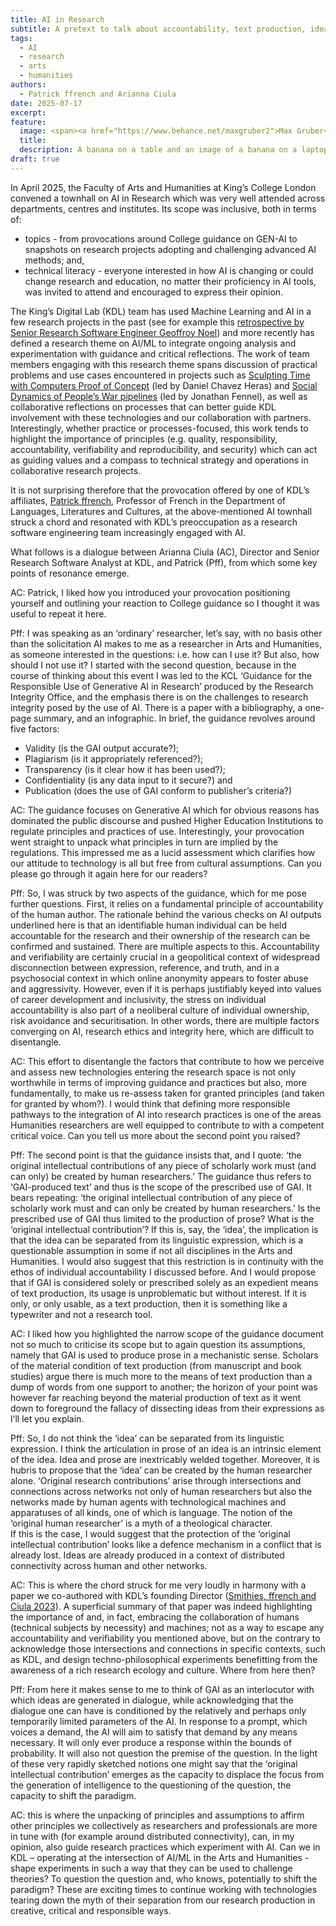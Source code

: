 ```yaml
---
title: AI in Research
subtitle: A pretext to talk about accountability, text production, ideas, expressions, distributed connectivity and new paradigms
tags:
  - AI
  - research
  - arts
  - humanities
authors:
  - Patrick ffrench and Arianna Ciula
date: 2025-07-17
excerpt:
feature:
  image: <span><a href="https://www.behance.net/maxgruber2">Max Gruber</a> / <a href="https://betterimagesofai.org/images?artist=MaxGruber&title=Cecin'estpasunebanane">Ceci n'est pas une banane</a> / <a href="https://creativecommons.org/licenses/by/4.0/">Licenced by CC-BY 4.0</a></span>
  title:
  description: A banana on a table and an image of a banana on a laptop on the same table. Each of the two bananas has a white frame around it with the word ‚Banana‘ sticked on top of it
draft: true
---
```


In April 2025, the Faculty of Arts and Humanities at King’s College London convened a townhall on AI in Research which was very well attended across departments, centres and institutes. Its scope was inclusive, both in terms of:

- topics - from provocations around College guidance on GEN-AI to snapshots on research projects adopting and challenging advanced AI methods; and,
- technical literacy - everyone interested in how AI is changing or could change research and education, no matter their proficiency in AI tools, was invited to attend and encouraged to express their opinion.

The King’s Digital Lab (KDL) team has used Machine Learning and AI in a few research projects in the past (see for example this [retrospective by Senior Research Software Engineer Geoffroy Noel](https://kdl.kcl.ac.uk/blog/how-kdl-applies-machine-learning-research-projects/)) and more recently has defined a research theme on AI/ML to integrate ongoing analysis and experimentation with guidance and critical reflections. The work of team members engaging with this research theme spans discussion of practical problems and use cases encountered in projects such as [Sculpting Time with Computers Proof of Concept](https://kdl.kcl.ac.uk/projects/sculpting-time-with-computers/) (led by Daniel Chavez Heras) and [Social Dynamics of People’s War pipelines](https://kdl.kcl.ac.uk/projects/social-dynamics-of-people-s-war/) (led by Jonathan Fennel), as well as collaborative reflections on processes that can better guide KDL involvement with these technologies and our collaboration with partners. Interestingly, whether practice or processes-focused, this work tends to highlight the importance of principles (e.g. quality, responsibility, accountability, verifiability and reproducibility, and security) which can act as guiding values and a compass to technical strategy and operations in collaborative research projects.

It is not surprising therefore that the provocation offered by one of KDL’s affiliates, [Patrick ffrench](https://www.kcl.ac.uk/people/patrick-ffrench), Professor of French in the Department of Languages, Literatures and Cultures, at the above-mentioned AI townhall struck a chord and resonated with KDL’s preoccupation as a research software engineering team increasingly engaged with AI.

What follows is a dialogue between Arianna Ciula (AC), Director and Senior Research Software Analyst at KDL, and Patrick (Pff), from which some key points of resonance emerge.

AC: Patrick, I liked how you introduced your provocation positioning yourself and outlining your reaction to College guidance so I thought it was useful to repeat it here.

Pff: I was speaking as an ‘ordinary’ researcher, let’s say, with no basis other than the solicitation AI makes to me as a researcher in Arts and Humanities, as someone interested in the questions: i.e. how can I use it? But also, how should I not use it? I started with the second question, because in the course of thinking about this event I was led to the KCL ‘Guidance for the Responsible Use of Generative AI in Research’ produced by the Research Integrity Office, and the emphasis there is on the challenges to research integrity posed by the use of AI. There is a paper with a bibliography, a one-page summary, and an infographic. In brief, the guidance revolves around five factors:

- Validity (is the GAI output accurate?);
- Plagiarism (is it appropriately referenced?);
- Transparency (is it clear how it has been used?);
- Confidentiality (is any data input to it secure?) and
- Publication (does the use of GAI conform to publisher’s criteria?)

AC: The guidance focuses on Generative AI which for obvious reasons has dominated the public discourse and pushed Higher Education Institutions to regulate principles and practices of use. Interestingly, your provocation went straight to unpack what principles in turn are implied by the regulations. This impressed me as a lucid assessment which clarifies how our attitude to technology is all but free from cultural assumptions. Can you please go through it again here for our readers?

Pff: So, I was struck by two aspects of the guidance, which for me pose further questions. First, it relies on a fundamental principle of accountability of the human author. The rationale behind the various checks on AI outputs underlined here is that an identifiable human individual can be held accountable for the research and their ownership of the research can be confirmed and sustained. There are multiple aspects to this. Accountability and verifiability are certainly crucial in a geopolitical context of widespread disconnection between expression, reference, and truth, and in a psychosocial context in which online anonymity appears to foster abuse and aggressivity. However, even if it is perhaps justifiably keyed into values of career development and inclusivity, the stress on individual accountability is also part of a neoliberal culture of individual ownership, risk avoidance and securitisation. In other words, there are multiple factors converging on AI, research ethics and integrity here, which are difficult to disentangle.

AC: This effort to disentangle the factors that contribute to how we perceive and assess new technologies entering the research space is not only worthwhile in terms of improving guidance and practices but also, more fundamentally, to make us re-assess taken for granted principles (and taken for granted by whom?). I would think that defining more responsible pathways to the integration of AI into research practices is one of the areas Humanities researchers are well equipped to contribute to with a competent critical voice. Can you tell us more about the second point you raised?

Pff: The second point is that the guidance insists that, and I quote: ‘the original intellectual contributions of any piece of scholarly work must (and can only) be created by human researchers.’ The guidance thus refers to ‘GAI-produced text’ and thus is the scope of the prescribed use of GAI. It bears repeating: ‘the original intellectual contribution of any piece of scholarly work must and can only be created by human researchers.’ Is the prescribed use of GAI thus limited to the production of prose? What is the ‘original intellectual contribution’? If this is, say, the ‘idea’, the implication is that the idea can be separated from its linguistic expression, which is a questionable assumption in some if not all disciplines in the Arts and Humanities. I would also suggest that this restriction is in continuity with the ethos of individual accountability I discussed before. And I would propose that if GAI is considered solely or prescribed solely as an expedient means of text production, its usage is unproblematic but without interest. If it is only, or only usable, as a text production, then it is something like a typewriter and not a research tool.

AC: I liked how you highlighted the narrow scope of the guidance document not so much to criticise its scope but to again question its assumptions, namely that GAI is used to produce prose in a mechanistic sense. Scholars of the material condition of text production (from manuscript and book studies) argue there is much more to the means of text production than a dump of words from one support to another; the horizon of your point was however far reaching beyond the material production of text as it went down to foreground the fallacy of dissecting ideas from their expressions as I’ll let you explain.

Pff: So, I do not think the ‘idea’ can be separated from its linguistic expression. I think the articulation in prose of an idea is an intrinsic element of the idea. Idea and prose are inextricably welded together. Moreover, it is hubris to propose that the ‘idea’ can be created by the human researcher alone. ‘Original research contributions’ arise through intersections and connections across networks not only of human researchers but also the networks made by human agents with technological machines and apparatuses of all kinds, one of which is language. The notion of the ‘original human researcher’ is a myth of a theological character.  
If this is the case, I would suggest that the protection of the ‘original intellectual contribution’ looks like a defence mechanism in a conflict that is already lost. Ideas are already produced in a context of distributed connectivity across human and other networks.

AC: This is where the chord struck for me very loudly in harmony with a paper we co-authored with KDL’s founding Director ([Smithies, ffrench and Ciula 2023](https://www.taylorfrancis.com/chapters/oa-edit/10.4324/9781003185932-5/droit-de-cit%C3%A9-james-smithies-patrick-ffrench-arianna-ciula?context=ubx&refId=54523036-ff7f-4626-af39-fa6fd96db873)). A superficial summary of that paper was indeed highlighting the importance of and, in fact, embracing the collaboration of humans (technical subjects by necessity) and machines; not as a way to escape any accountability and verifiability you mentioned above, but on the contrary to acknowledge those intersections and connections in specific contexts, such as KDL, and design techno-philosophical experiments benefitting from the awareness of a rich research ecology and culture. Where from here then?

Pff: From here it makes sense to me to think of GAI as an interlocutor with which ideas are generated in dialogue, while acknowledging that the dialogue one can have is conditioned by the relatively and perhaps only temporarily limited parameters of the AI. In response to a prompt, which voices a demand, the AI will aim to satisfy that demand by any means necessary. It will only ever produce a response within the bounds of probability. It will also not question the premise of the question. In the light of these very rapidly sketched notions one might say that the ‘original intellectual contribution’ emerges as the capacity to displace the focus from the generation of intelligence to the questioning of the question, the capacity to shift the paradigm.

AC: this is where the unpacking of principles and assumptions to affirm other principles we collectively as researchers and professionals are more in tune with (for example around distributed connectivity), can, in my opinion, also guide research practices which experiment with AI. Can we in KDL – operating at the intersection of AI/ML in the Arts and Humanities - shape experiments in such a way that they can be used to challenge theories? To question the question and, who knows, potentially to shift the paradigm? These are exciting times to continue working with technologies tearing down the myth of their separation from our research production in creative, critical and responsible ways.
